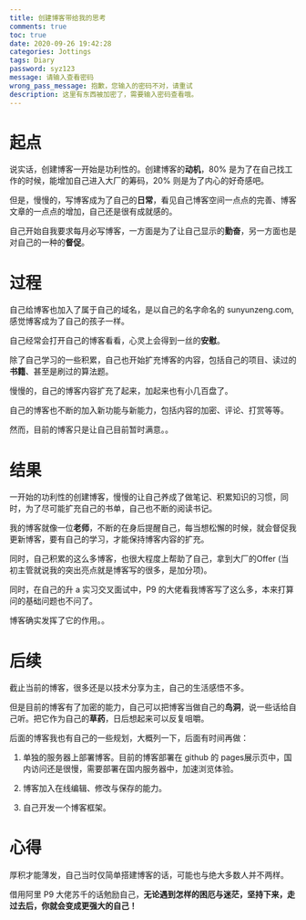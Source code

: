 ```yaml
---
title: 创建博客带给我的思考
comments: true
toc: true
date: 2020-09-26 19:42:28
categories: Jottings
tags: Diary
password: syz123
message: 请输入查看密码
wrong_pass_message: 抱歉，您输入的密码不对，请重试
description: 这里有东西被加密了，需要输入密码查看哦。
---
```


# 起点

说实话，创建博客一开始是功利性的。创建博客的**动机**，80% 是为了在自己找工作的时候，能增加自己进入大厂的筹码，20% 则是为了内心的好奇感吧。

但是，慢慢的，写博客成为了自己的**日常**，看见自己博客空间一点点的完善、博客文章的一点点的增加，自己还是很有成就感的。

自己开始自我要求每月必写博客，一方面是为了让自己显示的**勤奋**，另一方面也是对自己的一种的**督促**。

# 过程

自己给博客也加入了属于自己的域名，是以自己的名字命名的 sunyunzeng.com,感觉博客成为了自己的孩子一样。

自己经常会打开自己的博客看看，心灵上会得到一丝的**安慰**。

除了自己学习的一些积累，自己也开始扩充博客的内容，包括自己的项目、读过的**书籍**、甚至是刷过的算法题。

慢慢的，自己的博客内容扩充了起来，加起来也有小几百盘了。

自己的博客也不断的加入新功能与新能力，包括内容的加密、评论、打赏等等。

然而，目前的博客只是让自己目前暂时满意。。

# 结果

一开始的功利性的创建博客，慢慢的让自己养成了做笔记、积累知识的习惯，同时，为了尽可能扩充自己的书单，自己也不断的阅读书记。

我的博客就像一位**老师**，不断的在身后提醒自己，每当想松懈的时候，就会督促我更新博客，要有自己的学习，才能保持博客内容的扩充。

同时，自己积累的这么多博客，也很大程度上帮助了自己，拿到大厂的Offer (当初主管就说我的突出亮点就是博客写的很多，是加分项)。

同时，在自己的升 a 实习交叉面试中，P9 的大佬看我博客写了这么多，本来打算问的基础问题也不问了。

博客确实发挥了它的作用。。

# 后续

截止当前的博客，很多还是以技术分享为主，自己的生活感悟不多。

但是目前的博客有了加密的能力，自己可以把博客当做自己的**鸟洞**，说一些话给自己听。把它作为自己的**草药**，日后想起来可以反复咀嚼。

后面的博客我也有自己的一些规划，大概列一下，后面有时间再做：

1. 单独的服务器上部署博客。目前的博客部署在 github 的 pages展示页中，国内访问还是很慢，需要部署在国内服务器中，加速浏览体验。

2. 博客加入在线编辑、修改与保存的能力。

3. 自己开发一个博客框架。


# 心得

厚积才能薄发，自己当时仅简单搭建博客的话，可能也与绝大多数人并不两样。

借用阿里 P9 大佬苏千的话勉励自己，**无论遇到怎样的困厄与迷茫，坚持下来，走过去后，你就会变成更强大的自己！**